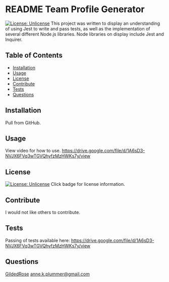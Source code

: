 # README Team Profile Generator 

  [![License: Unlicense](https://img.shields.io/badge/license-Unlicense-blue.svg)](http://unlicense.org/)
  This project was written to display an understanding of using Jest to write and pass tests, as well as the implementation of several different Node.js libraries.
  Node libraries on display include Jest and Inquirer.
  
## Table of Contents
  * [Installation](#installation)
  * [Usage](#usage)
  * [License](#license)
  * [Contribute](#contribute)
  * [Tests](#test)
  * [Questions](#questions)

## Installation 
  Pull from GitHub.

## Usage
  View video for how to use.
  https://drive.google.com/file/d/1A6sD3-NVJX6FVq3wTGVQhyfzMzHWKs7y/view

## License
  [![License: Unlicense](https://img.shields.io/badge/license-Unlicense-blue.svg)](http://unlicense.org/) 
  Click badge for license information.

## Contribute
  I would not like others to contribute.

## Tests
  Passing of tests available here:
  https://drive.google.com/file/d/1A6sD3-NVJX6FVq3wTGVQhyfzMzHWKs7y/view

## Questions
  [GildedRose](http://github.com/GildedRose)
  [anne.k.plummer@gmail.com](mailto:anne.k.plummer@gmail.com)

